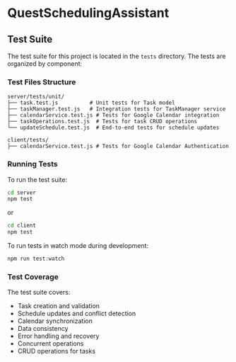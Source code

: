 # QuestSchedulingAssistant

## Test Suite

The test suite for this project is located in the `tests` directory. The tests are organized by component:

### Test Files Structure
```
server/tests/unit/
├── task.test.js          # Unit tests for Task model
├── taskManager.test.js   # Integration tests for TaskManager service
├── calendarService.test.js # Tests for Google Calendar integration
├── taskOperations.test.js  # Tests for task CRUD operations
└── updateSchedule.test.js  # End-to-end tests for schedule updates

client/tests/
├── calendarService.test.js # Tests for Google Calendar Authentication

```

### Running Tests
To run the test suite:
```bash
cd server
npm test
```
or
```bash
cd client
npm test
```

To run tests in watch mode during development:
```bash
npm run test:watch
```

### Test Coverage
The test suite covers:
- Task creation and validation
- Schedule updates and conflict detection
- Calendar synchronization
- Data consistency
- Error handling and recovery
- Concurrent operations
- CRUD operations for tasks
